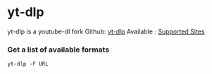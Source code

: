 # yt-dlp 

yt-dlp is a youtube-dl fork
Github: [yt-dlp](https://github.com/yt-dlp/yt-dlp)
Available : [Supported Sites](https://github.com/yt-dlp/yt-dlp/blob/master/supportedsites.md)

### Get a list of available formats

```
yt-dlp -F URL
```
